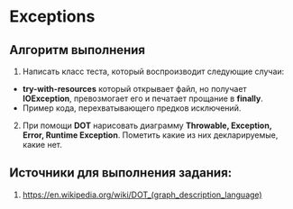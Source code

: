 # Exceptions

## Алгоритм выполнения

1.	Написать класс теста, который воспроизводит следующие случаи:
*	__try-with-resources__ который открывает файл, но получает __IOException__, превозмогает его и печатает прощание в __finally__.
*	Пример кода, перехватывающего предков исключений.
2.	При помощи __DOT__ нарисовать диаграмму __Throwable, Exception, Error, Runtime Exception__. Пометить какие из них декларируемые, какие нет.


## Источники для выполнения задания:
1.	https://en.wikipedia.org/wiki/DOT_(graph_description_language)

